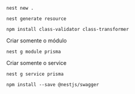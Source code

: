 ```
nest new .
```

```
nest generate resource
```

```
npm install class-validator class-transformer
```

Criar somente o módulo

```
nest g module prisma
```

Criar somente o service

```
nest g service prisma
```

```
npm install --save @nestjs/swagger

```
